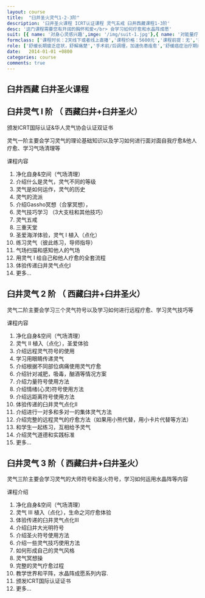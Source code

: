 ```yaml
---
layout: course
title:  "臼井圣火灵气1-2-3阶"
description: '臼井圣火课程 ICRT认证课程 灵气五戒 臼井西藏课程1-3阶'
desc: '这门课程需要您有开阔的胸怀和爱</br> 会学习如何疗愈和水晶阵成愿'
suit: [{ name: '对身心灵感兴趣',imge: '/img/suit-1.jpg'},{ name: '对能量疗愈感兴趣',imge: '/img/suit-2.jpg'},{name: '想成为职业灵气师或疗愈师',imge: '/img/suit-3.jpg'},{name: '灵气不受年龄，宗教限制，任何人都可学习',imge: '/img/suit-4.jpg'}]
formclass: ['课程时长：2天线下或者线上直播','课程价格：5600元','课程前提：无','报名请添加微信：tarot_hermit']
role: ['舒缓长期疲乏症状，舒解痛楚','手术前/后调理，加速伤患痊愈','舒缓癌症治疗期间的身心不适','舒缓女性经前综合症状','改善皮肤素质，改善手脚冰冷','减轻积存身体的负面能量','改善睡眠质量、减轻神经紧张','减轻内心痛楚、烦躁不安、恐惧感','疗愈关节炎','缓解头痛、偏头痛','增强自觉、直觉与内在洞察力','促进个人成长、提升灵性修为','水晶阵成愿，包括感情/事业/学业/财富/灵性等主题']
date:   2014-01-01 +0800
categories: course
comments: true
---
```


<h2>臼井西藏 臼井圣火课程</h2>

<h2>臼井灵气 I 阶 （ 西藏臼井+臼井圣火）</h2>
<p class='Gray'>颁发ICRT国际认证&华人灵气协会认证双证书</p>
<p>灵气一阶主要会学习灵气的理论基础知识以及学习如何进行面对面自我疗愈&他人疗愈、学习气场清理等</p>

课程内容
1. 净化自身&空间（气场清理）
2. 介绍什么是灵气，灵气不同的等级
3. 灵气是如何运作，灵气的历史
4. 灵气的流派
5. 介绍Gassho冥想（合掌冥想），
6. 灵气技巧学习 （3大支柱和其他技巧）
7. 灵气五戒
8. 三重天堂
9. 圣爱海洋体验，灵气 I 植入（点化）
10. 练习灵气（彼此练习，导师指导）
11. 气场扫描和感知他人的气场
12. 用灵气 I 给自己和他人疗愈的全套流程
13. 体验传递臼井灵气点化I
14. 更多...


<h2>臼井灵气 2 阶 （ 西藏臼井+臼井圣火）</h2>
<p>灵气二阶主要会学习三个灵气符号以及学习如何进行远程疗愈、学习灵气技巧等</p>

课程内容
1. 净化自身&空间（气场清理）
2. 灵气 II 植入（点化），圣爱体验
3. 介绍远程灵气符号的使用
4. 学习用眼睛传递灵气
5. 介绍根据不同部位病痛使用灵气疗愈
6. 介绍针对减肥，吸毒，酗酒等情况方案
7. 介绍力量符号使用方法
8. 介绍情绪(心灵)符号使用方法
9. 介绍远距离符号使用方法
10. 体验传递的臼井灵气点化II
11. 介绍进行一对多和多对一的集体灵气方法
12. 介绍完整的远程灵气的疗愈方法（如果用小熊代替，用小卡片代替等方法）
13. 和学生一起练习，互相给予灵气
14. 介绍灵气道德和实践标准
15. 更多...


<h2>臼井灵气 3 阶（ 西藏臼井+臼井圣火）</h2>
<p>灵气三阶主要会学习灵气的大师符号和圣火符号，学习如何运用水晶阵等内容</p>

课程介绍

1. 净化自身&空间（气场清理）
2. 灵气 III 植入（点化），生命之河疗愈体验
3. 体验传递的臼井灵气点化III
4. 介绍臼井大光明符号
5. 介绍圣火符号使用方法
6. 介绍一些灵气技巧使用方法
7. 如何形成自己的灵气风格
8. 灵气冥想操
9. 完整的灵气疗愈过程
10. 教学世界和平阵，水晶阵成愿系列内容. 
11. 颁发ICRT国际认证证书
12. 更多...